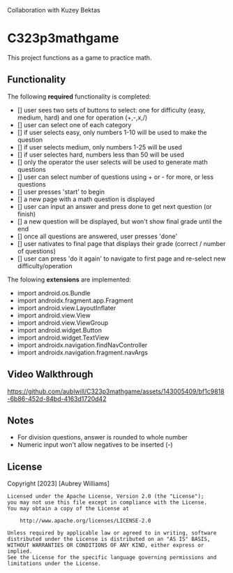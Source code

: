 Collaboration with Kuzey Bektas

# C323p3mathgame
This project functions as a game to practice math.

## Functionality 
The following **required** functionality is completed:
* [] user sees two sets of buttons to select: one for difficulty (easy, medium, hard) and one for operation (+,-,x,/)
* [] user can select one of each category
* [] if user selects easy, only numbers 1-10 will be used to make the question
* [] if user selects medium, only numbers 1-25 will be used
* [] if user selectes hard, numbers less than 50 will be used
* [] only the operator the user selects will be used to generate math questions
* [] user can select number of questions using + or - for more, or less questions
* [] user presses 'start' to begin
* [] a new page with a math question is displayed
* [] user can input an answer and press done to get next question (or finish)
* [] a new question will be displayed, but won't show final grade until the end
* [] once all questions are answered, user presses 'done'
* [] user nativates to final page that displays their grade (correct / number of questions)
* [] user can press 'do it again' to navigate to first page and re-select new difficulty/operation

The folowing **extensions** are implemented:
* import android.os.Bundle
* import androidx.fragment.app.Fragment
* import android.view.LayoutInflater
* import android.view.View
* import android.view.ViewGroup
* import android.widget.Button
* import android.widget.TextView
* import androidx.navigation.findNavController
* import androidx.navigation.fragment.navArgs
  
## Video Walkthrough 

https://github.com/aublwill/C323p3mathgame/assets/143005409/bf1c9818-6b86-452d-84bd-4163d1720d42

## Notes
* For division questions, answer is rounded to whole number
* Numeric input won't allow negatives to be inserted (-)

## License
Copyright [2023] [Aubrey Williams]

    Licensed under the Apache License, Version 2.0 (the "License");
    you may not use this file except in compliance with the License.
    You may obtain a copy of the License at

        http://www.apache.org/licenses/LICENSE-2.0

    Unless required by applicable law or agreed to in writing, software
    distributed under the License is distributed on an "AS IS" BASIS,
    WITHOUT WARRANTIES OR CONDITIONS OF ANY KIND, either express or implied.
    See the License for the specific language governing permissions and
    limitations under the License.
